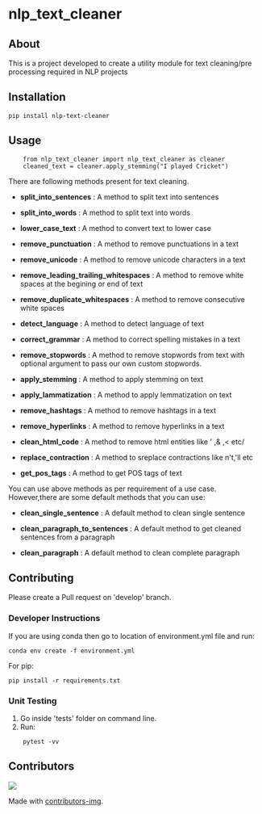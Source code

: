 # nlp_text_cleaner 

## About  
This is a project developed to create a utility module for text cleaning/pre processing required in NLP projects    

## Installation

```
pip install nlp-text-cleaner
```
 
## Usage

  ``` 
      from nlp_text_cleaner import nlp_text_cleaner as cleaner
      cleaned_text = cleaner.apply_stemming("I played Cricket")
  ```
  
  There are following methods present for text cleaning.  
  - **split_into_sentences** : A method to split text into sentences

  - **split_into_words** : A method to split text into words
  - **lower_case_text** : A method to convert text to lower case
  - **remove_punctuation** : A method to remove punctuations in a text    
  - **remove_unicode** : A method to remove unicode characters in a text    
  - **remove_leading_trailing_whitespaces** : A method to remove white spaces at the begining or end of text
  - **remove_duplicate_whitespaces** : A method to remove  consecutive white spaces
  - **detect_language** : A method to detect language of text
  - **correct_grammar** : A method to correct spelling mistakes in a text    
  - **remove_stopwords** : A method to remove stopwords from text with optional argument to pass our own custom stopwords. 
  - **apply_stemming** : A method to apply stemming on text    
  - **apply_lammatization** : A method to apply lemmatization on text       
  - **remove_hashtags** : A method to remove hashtags in a text    
  - **remove_hyperlinks** : A method to remove hyperlinks in a text    
  - **clean_html_code** : A method to remove html entities like &apos; ,&amp; ,&lt; etc/       
  - **replace_contraction** : A method to sreplace contractions like n't,'ll etc       
  - **get_pos_tags** : A method to get POS tags of text    

  You can use above methods as per requirement of a use case. However,there are some default methods that you can use:    
  - **clean_single_sentence** : A default method to clean single sentence   
   
  - **clean_paragraph_to_sentences** : A default method to get cleaned sentences from a paragraph    
  - **clean_paragraph** : A default method to clean complete paragraph    
  



## Contributing     
Please create a Pull request on 'develop' branch.     

### Developer Instructions     
If you are using conda then go to location of environment.yml file and run:       
```     
conda env create -f environment.yml     
```    
For pip:    
```    
pip install -r requirements.txt     
```     


### Unit Testing
1. Go inside 'tests' folder on command line.
2. Run:
  ``` 
      pytest -vv 
  ```

## Contributors
<a href="https://github.com/sarang0909/nlp_text_cleaner/graphs/contributors">
  <img src="https://contrib.rocks/image?repo=sarang0909/nlp_text_cleaner" />
</a>


Made with [contributors-img](https://contrib.rocks).